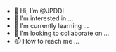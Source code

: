 - 👋 Hi, I’m @JPDDI
- 👀 I’m interested in ...
- 🌱 I’m currently learning ...
- 💞️ I’m looking to collaborate on ...
- 📫 How to reach me ...

<!---
JPDDI/JPDDI is a ✨ special ✨ repository because its `README.md` (this file) appears on your GitHub profile.
You can click the Preview link to take a look at your changes.
--->
